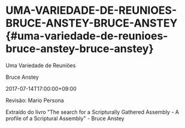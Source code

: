 # UMA-VARIEDADE-DE-REUNIOES-BRUCE-ANSTEY-BRUCE-ANSTEY {#uma-variedade-de-reunioes-bruce-anstey-bruce-anstey}

Uma Variedade de Reuniões

Bruce Anstey

2017-07-14T17:00:00+09:00

Revisão: Mario Persona

Extraído do livro &quot;The search for a Scripturally Gathered Assembly - A profile of a Scriptural Assembly&quot; - Bruce Anstey